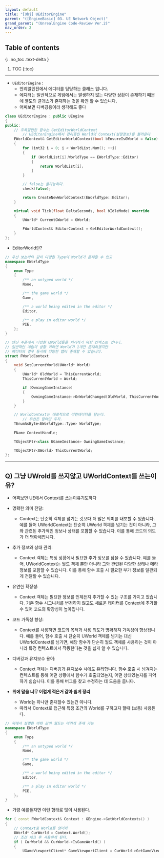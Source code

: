 ```yaml
---
layout: default
title: "[Obj] UEditorEngine"
parent: "([EngineBasic] 03. UE Network Object)"
grand_parent: "(UnrealEngine Code-Review Ver.2)"
nav_order: 2
---
```


## Table of contents
{: .no_toc .text-delta }

1. TOC
{:toc}

---

* `UEditorEngine` : 
    * 언리얼엔진에서 에디터를 담당하는 클래스 입니다. 
    * 에디터는 일반적으로 게임에서는 발생하지 않는 다양한 상황이 존재하기 때문에 별도의 클래스가 존재하는 것을 확인 할 수 있습니다.
    * 어찌보면 디버깅용이라 생각해도 좋다

```cpp
class UEditorEngine : public UEngine
{
public:
    // 주목할만한 함수는 GetEditorWorldContext
        // UEditorEngine에서 관리중인 World의 Context(설정정보)를 불러온다
    FWorldContext& GetEditorWorldContext(bool bEnsureIsGWorld = false)
    {
        for (int32 i = 0; i < WorldList.Num(); ++i)
        {
            if (WorldList[i].WorldType == EWorldType::Editor)
            {
                return WorldList[i];
            }
        }

        // false는 불가능하다. 
        check(false); 

        return CreateNewWorldContext(EWorldType::Editor);
    }

    virtual void Tick(float DeltaSeconds, bool bIdleMode) override
    {
        UWorld* CurrentGWorld = GWorld;

        FWorldContext& EditorContext = GetEditorWorldContext();
    }
};
```

* EditorWorld란?

```cpp
// 우선 보는바와 같이 다양한 Type의 World가 존재할 수 있고
namespace EWorldType
{
    enum Type
    {
        /** an untyped world */
        None,

        /** the game world */
        Game,

        /** a world being edited in the editor */
        Editor,

        /** a play in editor world */
        PIE,
    };
}
```

```cpp
// 엔진 수준에서 다양한 UWorld들을 처리하기 위한 컨텍스트 입니다. 
// 일반적인 게임의 상황 이라면 World가 1개만 존재하겠지만 
// 에디터의 경우 동시에 다양한 맵이 존재할 수 있습니다.
struct FWorldContext
{
    void SetCurrentWorld(UWorld* World)
    {
        UWorld* OldWorld = ThisCurrentWorld;
        ThisCurrentWorld = World;

        if (OwningGameInstance)
        {
            OwningGameInstance->OnWorldChanged(OldWorld, ThisCurrentWorld);
        }
    }

    // WorldContext는 대표적으로 이런데이터를 담는다.
        // 우선은 알아만 두자.
    TEnumAsByte<EWorldType::Type> WorldType;
    
    FName ContextHandle;

    TObjectPtr<class UGameInstance> OwningGameInstance;

    TObjectPtr<UWorld> ThisCurrentWorld;
};
```

---

## Q) 그냥 UWrold를 쓰지않고 UWorldContext를 쓰는이유?

* 어찌보면 UE에서 Context를 쓰는이유기도하다

* 명확한 의미 전달:
    * Context는 단순히 객체를 넘기는 것보다 더 많은 의미를 내포할 수 있습니다. 예를 들어 UWorldContext는 단순히 UWorld 객체를 넘기는 것이 아니라, 그와 관련된 추가적인 정보나 상태를 포함할 수 있습니다. 이를 통해 코드의 의도가 더 명확해집니다.
* 추가 정보와 상태 관리:
    * Context 객체는 특정 상황에서 필요한 추가 정보를 담을 수 있습니다. 예를 들어, UWorldContext는 월드 객체 뿐만 아니라 그와 관련된 다양한 상태나 메타 정보를 포함할 수 있습니다. 이를 통해 함수 호출 시 필요한 부가 정보를 일관되게 전달할 수 있습니다.
* 유연한 확장성:
    * Context 객체는 필요한 정보를 언제든지 추가할 수 있는 구조를 가지고 있습니다. 기존 함수 시그니처를 변경하지 않고도 새로운 데이터를 Context에 추가할 수 있어 코드의 확장성이 높아집니다.
* 코드 가독성 향상:
    * Context를 사용하면 코드의 목적과 사용 의도가 명확해져 가독성이 향상됩니다. 예를 들어, 함수 호출 시 단순히 UWorld 객체를 넘기는 대신 UWorldContext를 넘기면, 해당 함수가 단순히 월드 객체를 사용하는 것이 아니라 특정 컨텍스트에서 작동한다는 것을 쉽게 알 수 있습니다.
* 디버깅과 유지보수 용이:
    * Context 객체는 디버깅과 유지보수 시에도 유리합니다. 함수 호출 시 넘겨지는 컨텍스트를 통해 어떤 상황에서 함수가 호출되었는지, 어떤 상태였는지를 파악하기 쉽습니다. 이를 통해 버그를 찾고 수정하는 데 도움을 줍니다.

* **위에 말을 너무 어렵게 적은거 같아 쉽게 정리**
    * World는 하나만 존재할수 있는건 아니다.
    * 따라서 Context로 접근해 특정 조건의 World를 구하고자 할때 (보통) 사용된다.

```cpp
// 위에서 설명한 바와 같이 월드는 여러개 존재 가능
namespace EWorldType
{
    enum Type
    {
        /** an untyped world */
        None,

        /** the game world */
        Game,

        /** a world being edited in the editor */
        Editor,

        /** a play in editor world */
        PIE,
    };
}
```

* 가령 예를들자면 이런 형태로 많이 사용된다.

```cpp
for ( const FWorldContext& Context : GEngine->GetWorldContexts() )
{
    // Context로 World를 얻어와
    UWorld* CurWorld = Context.World();
    // 조건 체크 후 사용하게 된다.
    if ( CurWorld && CurWorld->IsGameWorld() )
    {
        UGameViewportClient* GameViewportClient = CurWorld->GetGameViewport();
```